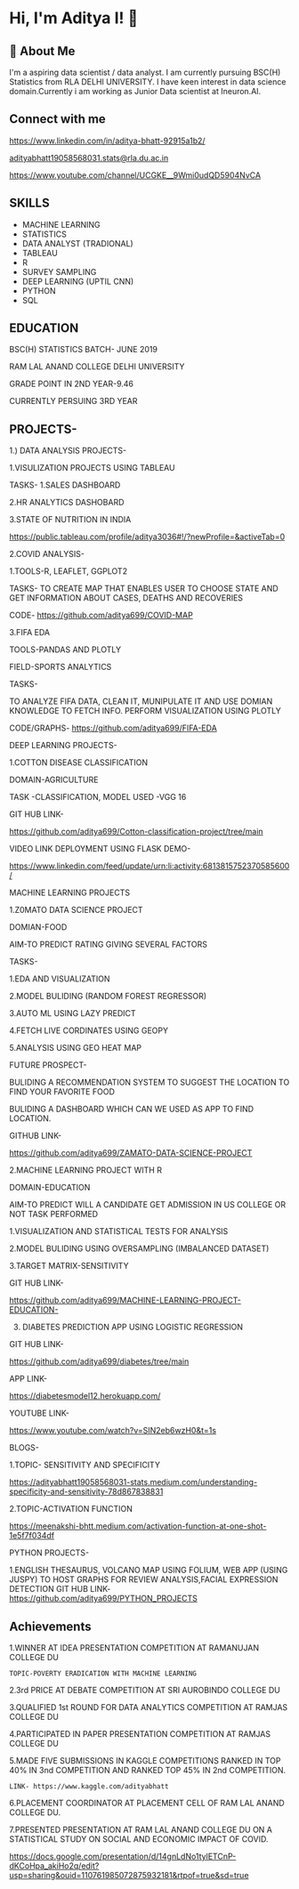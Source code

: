 
# Hi, I'm Aditya I! 👋

  
## 🚀 About Me
I'm a aspiring data scientist / data analyst. I am currently pursuing BSC(H) Statistics from RLA DELHI UNIVERSITY.
I have keen interest in data science domain.Currently i am working as Junior Data scientist at Ineuron.AI.



  
## Connect with me

https://www.linkedin.com/in/aditya-bhatt-92915a1b2/

adityabhatt19058568031.stats@rla.du.ac.in

https://www.youtube.com/channel/UCGKE__9Wmi0udQD5904NvCA






  
## SKILLS

- MACHINE LEARNING
- STATISTICS
- DATA ANALYST (TRADIONAL)
- TABLEAU
- R
- SURVEY SAMPLING
- DEEP LEARNING (UPTIL CNN)
- PYTHON
- SQL


  
## EDUCATION

BSC(H) STATISTICS BATCH- JUNE 2019

RAM LAL ANAND COLLEGE DELHI UNIVERSITY

GRADE POINT IN 2ND YEAR-9.46

CURRENTLY PERSUING 3RD YEAR


  
## PROJECTS-

1.) DATA ANALYSIS PROJECTS-


1.VISULIZATION PROJECTS USING TABLEAU

TASKS-
1.SALES DASHBOARD

2.HR ANALYTICS DASHOBARD

3.STATE OF NUTRITION IN INDIA

https://public.tableau.com/profile/aditya3036#!/?newProfile=&activeTab=0

2.COVID ANALYSIS-

1.TOOLS-R, LEAFLET, GGPLOT2

TASKS-
TO CREATE MAP THAT ENABLES USER TO CHOOSE STATE AND GET INFORMATION ABOUT CASES, DEATHS AND RECOVERIES

CODE-
https://github.com/aditya699/COVID-MAP

3.FIFA EDA

TOOLS-PANDAS AND PLOTLY

FIELD-SPORTS ANALYTICS

TASKS-

TO ANALYZE FIFA DATA, CLEAN IT, MUNIPULATE IT AND USE DOMIAN KNOWLEDGE TO FETCH INFO.
PERFORM VISUALIZATION USING PLOTLY

CODE/GRAPHS-
https://github.com/aditya699/FIFA-EDA

DEEP LEARNING PROJECTS-

1.COTTON DISEASE CLASSIFICATION

DOMAIN-AGRICULTURE

TASK -CLASSIFICATION, MODEL USED -VGG 16

GIT HUB LINK-

https://github.com/aditya699/Cotton-classification-project/tree/main

VIDEO LINK DEPLOYMENT USING FLASK DEMO-

https://www.linkedin.com/feed/update/urn:li:activity:6813815752370585600/


MACHINE LEARNING PROJECTS


1.Z0MATO DATA SCIENCE PROJECT

DOMIAN-FOOD

AIM-TO PREDICT RATING GIVING SEVERAL FACTORS

TASKS-

1.EDA AND VISUALIZATION

2.MODEL BULIDING (RANDOM FOREST REGRESSOR)

3.AUTO ML USING LAZY PREDICT

4.FETCH LIVE CORDINATES USING GEOPY

5.ANALYSIS USING GEO HEAT MAP

FUTURE PROSPECT-

BULIDING A RECOMMENDATION SYSTEM TO SUGGEST THE LOCATION TO FIND YOUR FAVORITE FOOD

BULIDING A DASHBOARD WHICH CAN WE USED AS APP TO FIND LOCATION.

GITHUB LINK-

https://github.com/aditya699/ZAMATO-DATA-SCIENCE-PROJECT

2.MACHINE LEARNING PROJECT WITH R

DOMAIN-EDUCATION

AIM-TO PREDICT WILL A CANDIDATE GET ADMISSION IN US COLLEGE OR NOT
TASK PERFORMED


1.VISUALIZATION AND STATISTICAL TESTS FOR ANALYSIS

2.MODEL BULIDING USING OVERSAMPLING (IMBALANCED DATASET)

3.TARGET MATRIX-SENSITIVITY

GIT HUB LINK-

https://github.com/aditya699/MACHINE-LEARNING-PROJECT-EDUCATION-

3. DIABETES PREDICTION APP USING LOGISTIC REGRESSION

GIT HUB LINK-

https://github.com/aditya699/diabetes/tree/main

APP LINK-

https://diabetesmodel12.herokuapp.com/

YOUTUBE LINK-

https://www.youtube.com/watch?v=SIN2eb6wzH0&t=1s

BLOGS-

1.TOPIC- SENSITIVITY AND SPECIFICITY

https://adityabhatt19058568031-stats.medium.com/understanding-specificity-and-sensitivity-78d867838831

2.TOPIC-ACTIVATION FUNCTION

https://meenakshi-bhtt.medium.com/activation-function-at-one-shot-1e5f7f034df

PYTHON PROJECTS-

1.ENGLISH THESAURUS, VOLCANO MAP USING FOLIUM, WEB APP (USING JUSPY) TO HOST GRAPHS FOR REVIEW ANALYSIS,FACIAL EXPRESSION DETECTION
GIT HUB LINK-
https://github.com/aditya699/PYTHON_PROJECTS

  
## Achievements

 1.WINNER AT IDEA PRESENTATION COMPETITION AT RAMANUJAN COLLEGE DU

    TOPIC-POVERTY ERADICATION WITH MACHINE LEARNING

2.3rd PRICE AT DEBATE COMPETITION AT SRI AUROBINDO COLLEGE DU

3.QUALIFIED 1st ROUND FOR DATA ANALYTICS COMPETITION AT RAMJAS COLLEGE DU

4.PARTICIPATED IN PAPER PRESENTATION COMPETITION AT RAMJAS COLLEGE DU

5.MADE FIVE SUBMISSIONS IN KAGGLE COMPETITIONS RANKED IN TOP 40% IN 3nd  COMPETITION AND RANKED TOP 45% IN 2nd
 COMPETITION.

    LINK- https://www.kaggle.com/adityabhatt

6.PLACEMENT COORDINATOR AT PLACEMENT CELL OF RAM LAL ANAND COLLEGE DU.

7.PRESENTED PRESENTATION AT RAM LAL ANAND COLLEGE DU ON A STATISTICAL STUDY ON SOCIAL AND ECONOMIC IMPACT OF COVID.

https://docs.google.com/presentation/d/14gnLdNo1tylETCnP-dKCoHpa_akiHo2q/edit?usp=sharing&ouid=110761985072875932181&rtpof=true&sd=true

